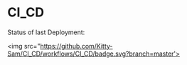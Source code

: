 # CI_CD

Status of last Deployment: <br>

<img src="https://github.com/Kitty-Sam/CI_CD/workflows/CI_CD/badge.svg?branch=master'><br>
